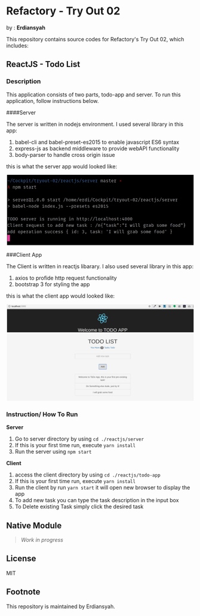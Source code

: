 # Refactory - Try Out 02

by : **Erdiansyah**
<p>This repository contains source codes for Refactory's Try Out 02, which includes:</p>

## ReactJS - Todo List

### Description

This application consists of two parts, todo-app and server. To run this application, follow instructions below.

####Server

The server is written in nodejs environment. I used several library in this app:

1. babel-cli and babel-preset-es2015 to enable javascript ES6 syntax
2. express-js as backend middleware to provide webAPI functionality
3. body-parser to handle cross origin issue

this is what the server app would looked like:
<p style="text-align:center">
    <img src="reactjs-server.jpg" width="500"  />
</p> 

###Client App

The Client is written in reactjs libarary. I also used several library in this app:

1. axios to profide http request functionality
2. bootstrap 3 for styling the app

this is what the client app would looked like:

<p style="text-align:center">
    <img src="reactjs-client.jpg" width="500"  />
</p> 





### Instruction/ How To Run

**Server**
1. Go to server directory by using `cd ./reactjs/server`
2. If this is your first time run, execute `yarn install`
3. Run the server using `npm start`

**Client**
1. access the client directory by using `cd ./reactjs/todo-app`
2. If this is your first time run, execute `yarn install`
3. Run the client by run `yarn start` it will open new browser to display the app
4. To add new task you can type the task description in the input box
5. To Delete existing Task simply click the desired task

## Native Module

> _Work in progress_

## License

MIT

## Footnote

This repository is maintained by Erdiansyah.

